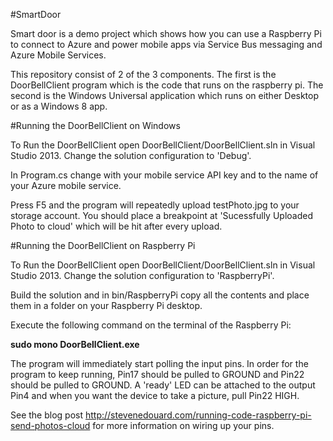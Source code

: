 #SmartDoor

Smart door is a demo project which shows how you can use a Raspberry Pi to connect to Azure and power mobile apps via Service Bus messaging and Azure Mobile Services.

This repository consist of 2 of the 3 components. The first is the DoorBellClient program which is the code that runs on the raspberry pi. The second is the Windows Universal application which runs on either Desktop or as a Windows 8 app.

#Running the DoorBellClient on Windows

To Run the DoorBellClient open DoorBellClient/DoorBellClient.sln in Visual Studio 2013. Change the solution configuration to 'Debug'.

In Program.cs change <YOUR MOBILE SERVICE API KEY> with your mobile service API key and <YOUR MOBILE SERVICE NAME> to the name of your Azure mobile service.

Press F5 and the program will repeatedly upload testPhoto.jpg to your storage account. You should place a breakpoint at 'Sucessfully Uploaded Photo to cloud' which will be hit after every upload.

#Running the DoorBellClient on Raspberry Pi

To Run the DoorBellClient open DoorBellClient/DoorBellClient.sln in Visual Studio 2013. Change the solution configuration to 'RaspberryPi'.

Build the solution and in bin/RaspberryPi copy all the contents and place them in a folder on your Raspberry Pi desktop.

Execute the following command on the terminal of the Raspberry Pi:

<b>sudo mono DoorBellClient.exe </b>

The program will immediately start polling the input pins. In order for the program to keep running, Pin17 should be pulled to GROUND and Pin22 should be pulled to GROUND. A 'ready' LED can be attached to the output Pin4 and when you want the device to take a picture, pull Pin22 HIGH.

See the blog post http://stevenedouard.com/running-code-raspberry-pi-send-photos-cloud for more information on wiring up your pins.


